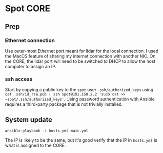 # Spot CORE

## Prep

### Ethernet connection

Use outer-most Ethernet port meant for lidar for the local connection. I used the MacOS feature of sharing my internet connection with another NIC. On the CORE, the lidar port will need to be switched to DHCP to allow the host computer to assign an IP.

### ssh access

Start by copying a public key to the `spot` user `.ssh/authorized_keys` using `cat .ssh/id_rsa.pub | ssh spot@192.168.2.2 'sudo cat >> ~spot/.ssh/authorized_keys'`. Using password authentication with Ansible requires a third-party package that is not trivially installed.

## System update

```bash
ansible-playbook -i hosts.yml main.yml
```

The IP is likely to be the same, but it's good verify that the IP in `hosts.yml` is what is assigned to the CORE.
